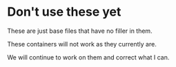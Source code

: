 # Don't use these yet
These are just base files that have no filler in them.

These containers will not work as they currently are.

We will continue to work on them and correct what I can.
